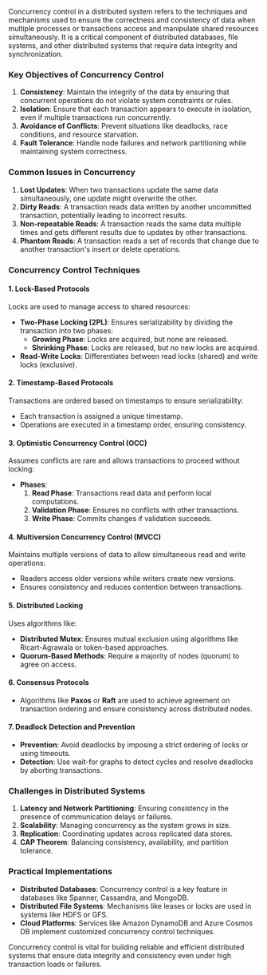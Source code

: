 
Concurrency control in a distributed system refers to the techniques and mechanisms used to ensure the correctness and consistency of data when multiple processes or transactions access and manipulate shared resources simultaneously. It is a critical component of distributed databases, file systems, and other distributed systems that require data integrity and synchronization.

### Key Objectives of Concurrency Control

1. **Consistency**: Maintain the integrity of the data by ensuring that concurrent operations do not violate system constraints or rules.
2. **Isolation**: Ensure that each transaction appears to execute in isolation, even if multiple transactions run concurrently.
3. **Avoidance of Conflicts**: Prevent situations like deadlocks, race conditions, and resource starvation.
4. **Fault Tolerance**: Handle node failures and network partitioning while maintaining system correctness.

### Common Issues in Concurrency

1. **Lost Updates**: When two transactions update the same data simultaneously, one update might overwrite the other.
2. **Dirty Reads**: A transaction reads data written by another uncommitted transaction, potentially leading to incorrect results.
3. **Non-repeatable Reads**: A transaction reads the same data multiple times and gets different results due to updates by other transactions.
4. **Phantom Reads**: A transaction reads a set of records that change due to another transaction's insert or delete operations.

### Concurrency Control Techniques

#### **1. Lock-Based Protocols**

Locks are used to manage access to shared resources:

- **Two-Phase Locking (2PL)**: Ensures serializability by dividing the transaction into two phases:
    - **Growing Phase**: Locks are acquired, but none are released.
    - **Shrinking Phase**: Locks are released, but no new locks are acquired.
- **Read-Write Locks**: Differentiates between read locks (shared) and write locks (exclusive).

#### **2. Timestamp-Based Protocols**

Transactions are ordered based on timestamps to ensure serializability:

- Each transaction is assigned a unique timestamp.
- Operations are executed in a timestamp order, ensuring consistency.

#### **3. Optimistic Concurrency Control (OCC)**

Assumes conflicts are rare and allows transactions to proceed without locking:

- **Phases**:
    1. **Read Phase**: Transactions read data and perform local computations.
    2. **Validation Phase**: Ensures no conflicts with other transactions.
    3. **Write Phase**: Commits changes if validation succeeds.

#### **4. Multiversion Concurrency Control (MVCC)**

Maintains multiple versions of data to allow simultaneous read and write operations:

- Readers access older versions while writers create new versions.
- Ensures consistency and reduces contention between transactions.

#### **5. Distributed Locking**

Uses algorithms like:

- **Distributed Mutex**: Ensures mutual exclusion using algorithms like Ricart-Agrawala or token-based approaches.
- **Quorum-Based Methods**: Require a majority of nodes (quorum) to agree on access.

#### **6. Consensus Protocols**

- Algorithms like **Paxos** or **Raft** are used to achieve agreement on transaction ordering and ensure consistency across distributed nodes.

#### **7. Deadlock Detection and Prevention**

- **Prevention**: Avoid deadlocks by imposing a strict ordering of locks or using timeouts.
- **Detection**: Use wait-for graphs to detect cycles and resolve deadlocks by aborting transactions.

### Challenges in Distributed Systems

1. **Latency and Network Partitioning**: Ensuring consistency in the presence of communication delays or failures.
2. **Scalability**: Managing concurrency as the system grows in size.
3. **Replication**: Coordinating updates across replicated data stores.
4. **CAP Theorem**: Balancing consistency, availability, and partition tolerance.

### Practical Implementations

- **Distributed Databases**: Concurrency control is a key feature in databases like Spanner, Cassandra, and MongoDB.
- **Distributed File Systems**: Mechanisms like leases or locks are used in systems like HDFS or GFS.
- **Cloud Platforms**: Services like Amazon DynamoDB and Azure Cosmos DB implement customized concurrency control techniques.

Concurrency control is vital for building reliable and efficient distributed systems that ensure data integrity and consistency even under high transaction loads or failures.


